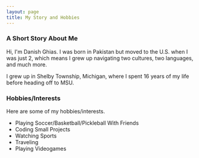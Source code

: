 ```yaml
---
layout: page
title: My Story and Hobbies
---
```


### A Short Story About Me

Hi, I'm Danish Ghias.
I was born in Pakistan but moved to the U.S. when I was just 2, which means I grew up navigating two cultures, two languages, and much more. 

I grew up in Shelby Township, Michigan, where I spent 16 years of my life before heading off to MSU.


### Hobbies/Interests
Here are some of my hobbies/interests.

- Playing Soccer/Basketball/Pickleball With Friends
- Coding Small Projects
- Watching Sports
- Traveling
- Playing Videogames


